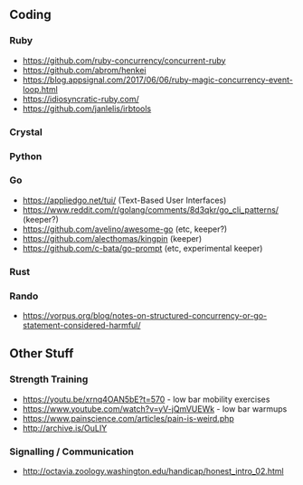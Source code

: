 ## Coding

### Ruby
- https://github.com/ruby-concurrency/concurrent-ruby
- https://github.com/abrom/henkei
- https://blog.appsignal.com/2017/06/06/ruby-magic-concurrency-event-loop.html
- https://idiosyncratic-ruby.com/
- https://github.com/janlelis/irbtools

### Crystal

### Python
 
### Go
- https://appliedgo.net/tui/ (Text-Based User Interfaces)
- https://www.reddit.com/r/golang/comments/8d3qkr/go_cli_patterns/ (keeper?)
- https://github.com/avelino/awesome-go (etc, keeper?)
- https://github.com/alecthomas/kingpin (keeper)
- https://github.com/c-bata/go-prompt (etc, experimental keeper)

### Rust

### Rando
- https://vorpus.org/blog/notes-on-structured-concurrency-or-go-statement-considered-harmful/

## Other Stuff

### Strength Training
- https://youtu.be/xrnq4OAN5bE?t=570 - low bar mobility exercises
- https://www.youtube.com/watch?v=yV-jQmVUEWk - low bar warmups
- https://www.painscience.com/articles/pain-is-weird.php
- http://archive.is/OuLIY

### Signalling / Communication
- http://octavia.zoology.washington.edu/handicap/honest_intro_02.html
